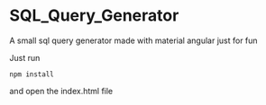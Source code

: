 # SQL_Query_Generator
A small sql query generator made with material angular just for fun

Just run
```
npm install
```

and open the index.html file
